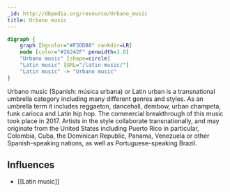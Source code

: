```yaml
---
_id: http://dbpedia.org/resource/Urbano_music
title: Urbano music
---
```


```dot
digraph {
	graph [bgcolor="#F3DDB8" rankdir=LR]
	node [color="#26242F" penwidth=3.0]
	"Urbano music" [shape=circle]
	"Latin music" [URL="/latin-music/"]
	"Latin music" -> "Urbano music"
}
```

Urbano music (Spanish: música urbana) or Latin urban is a transnational umbrella category including many different genres and styles. As an umbrella term it includes reggaeton, dancehall, dembow, urban champeta, funk carioca and Latin hip hop. The commercial breakthrough of this music took place in 2017. Artists in the style collaborate transnationally, and may originate from the United States including Puerto Rico in particular, Colombia, Cuba, the Dominican Republic, Panama, Venezuela or other Spanish-speaking nations, as well as Portuguese-speaking Brazil.

## Influences
- [[Latin music]]
